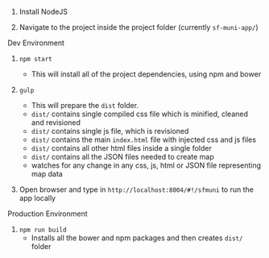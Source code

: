 1. Install NodeJS

2. Navigate to the project inside the project folder (currently `sf-muni-app/`)

Dev Environment

1. `npm start`
	* This will install all of the project dependencies, using npm and bower

2. `gulp`
	*  This will prepare the `dist` folder.
    * `dist/` contains single compiled css file which is minified, cleaned and revisioned
    * `dist/` contains single js file, which is revisioned
    * `dist/` contains the main `index.html` file with injected css and js files
    * `dist/` contains all other html files inside a single folder
    * `dist/` contains all the JSON files needed to create map
    * watches for any change in any css, js, html or JSON file representing map data

3. Open browser and type in `http://localhost:8004/#!/sfmuni` to run the app locally

Production Environment

1. `npm run build`
    * Installs all the bower and npm packages and then creates `dist/` folder

